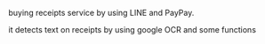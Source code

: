 buying receipts service by using LINE and PayPay.

it detects text on receipts by using google OCR and some functions